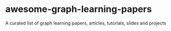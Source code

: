 # awesome-graph-learning-papers
A curated list of graph learning papers, articles, tutorials, slides and projects

